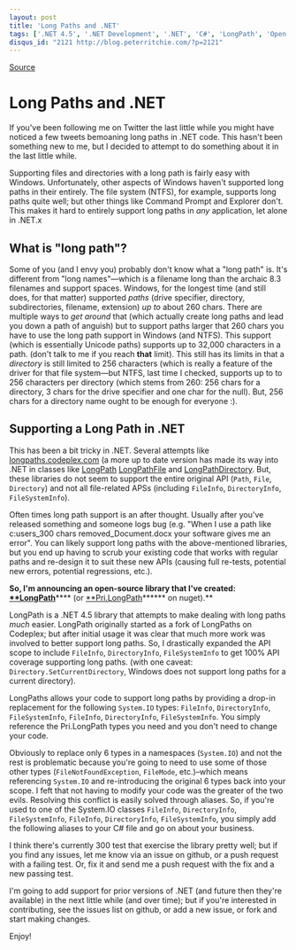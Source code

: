 ```yaml
---
layout: post
title: 'Long Paths and .NET'
tags: ['.NET 4.5', '.NET Development', '.NET', 'C#', 'LongPath', 'Open Source', 'Software Development', 'msmvps']
disqus_id: "2121 http://blog.peterritchie.com/?p=2121"
---
```

[Source](http://pr-blog.azurewebsites.net/2014/07/23/long-paths-and-net/ "Permalink to Long Paths and .NET")

# Long Paths and .NET

If you've been following me on Twitter the last little while you might have noticed a few tweets bemoaning long paths in .NET code. This hasn't been something new to me, but I decided to attempt to do something about it in the last little while.

Supporting files and directories with a long path is fairly easy with Windows. Unfortunately, other aspects of Windows haven't supported long paths in their entirely. The file system (NTFS), for example, supports long paths quite well; but other things like Command Prompt and Explorer don't. This makes it hard to entirely support long paths in _any_ application, let alone in .NET.x  

## What is "long path"?

Some of you (and I envy you) probably don't know what a "long path" is. It's different from "long names"—which is a filename long than the archaic 8.3 filenames and support spaces. Windows, for the longest time (and still does, for that matter) supported _paths_ (drive specifier, directory, subdirectories, filename, extension) *up to* about 260 chars. There are multiple ways to _get around_ that (which actually create long paths and lead you down a path of anguish) but to support paths larger that 260 chars you have to use the long path support in Windows (and NTFS). This support (which is essentially Unicode paths) supports up to 32,000 characters in a path. (don't talk to me if you reach **that** limit). This still has its limits in that a *directory* is still limited to 256 characters (which is really a feature of the driver for that file system—but NTFS, last time I checked, supports up to to 256 characters per directory (which stems from 260: 256 chars for a directory, 3 chars for the drive specifier and one char for the null). But, 256 chars for a directory name ought to be enough for everyone :).  

## 

## Supporting a Long Path in .NET

This has been a bit tricky in .NET. Several attempts like [longpaths.codeplex.com][1] (a more up to date version has made its way into .NET in classes like [LongPath][2] [LongPathFile][3] and [LongPathDirectory][4]. But, these libraries do not seem to support the entire original API (`Path`, `File`, `Directory`) and not all file-related APSs (including `FileInfo`, `DirectoryInfo`, `FileSystemInfo`). 

Often times long path support is an after thought. Usually after you've released something and someone logs bug (e.g. "When I use a path like c:users_300 chars removed_Document.docx your software gives me an error". You can likely support long paths with the above-mentioned libraries, but you end up having to scrub your existing code that works with regular paths and re-design it to suit these new APIs (causing full re-tests, potential new errors, potential regressions, etc.). 

**So, I'm announcing an open-source library that I've created: [**LongPath][5]****** (or [**Pri.LongPath][6]****** on nuget).**

LongPath is a .NET 4.5 library that attempts to make dealing with long paths *much* easier. LongPath originally started as a fork of LongPaths on Codeplex; but after initial usage it was clear that much more work was involved to better support long paths. So, I drastically expanded the API scope to include `FileInfo`, `DirectoryInfo`, `FileSystemInfo` to get 100% API coverage supporting long paths. (with one caveat: `Directory.SetCurrentDirectory`, Windows does not support long paths for a current directory). 

LongPaths allows your code to support long paths by providing a drop-in replacement for the following `System.IO` types: `FileInfo`, `DirectoryInfo`, `FileSystemInfo`, `FileInfo`, `DirectoryInfo`, `FileSystemInfo`. You simply reference the Pri.LongPath types you need and you don't need to change your code. 

Obviously to replace only 6 types in a namespaces (`System.IO`) and not the rest is problematic because you're going to need to use some of those other types (`FileNotFoundException`, `FileMode`, etc.)–which means referencing `System.IO` and re-introducing the original 6 types back into your scope. I feft that not having to modify your code was the greater of the two evils. Resolving this conflict is easily solved through aliases. So, if you're used to one of the System.IO classes `FileInfo`, `DirectoryInfo`, `FileSystemInfo`, `FileInfo`, `DirectoryInfo`, `FileSystemInfo`, you simply add the following aliases to your C# file and go on about your business. 

I think there's currently 300 test that exercise the library pretty well; but if you find any issues, let me know via an issue on github, or a push request with a failing test. Or, fix it and send me a push request with the fix and a new passing test. 

I'm going to add support for prior versions of .NET (and future then they're available) in the next little while (and over time); but if you're interested in contributing, see the issues list on github, or add a new issue, or fork and start making changes. 

Enjoy!

[1]: http://longpaths.codeplex.com/
[2]: http://referencesource.microsoft.com/#mscorlib/system/io/longpath.cs
[3]: http://referencesource.microsoft.com/#mscorlib/system/io/longpath.cs#734b3020e7ff04fe#references
[4]: http://referencesource.microsoft.com/#mscorlib/system/io/longpath.cs#ed4ae27b0c89bf61#references
[5]: http://bitly.com/UrdLZq
[6]: http://bitly.com/1qAplAD


